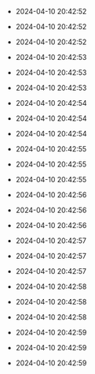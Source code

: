 
- 2024-04-10 20:42:52

- 2024-04-10 20:42:52

- 2024-04-10 20:42:52

- 2024-04-10 20:42:53

- 2024-04-10 20:42:53

- 2024-04-10 20:42:53

- 2024-04-10 20:42:54

- 2024-04-10 20:42:54

- 2024-04-10 20:42:54

- 2024-04-10 20:42:55

- 2024-04-10 20:42:55

- 2024-04-10 20:42:55

- 2024-04-10 20:42:56

- 2024-04-10 20:42:56

- 2024-04-10 20:42:56

- 2024-04-10 20:42:57

- 2024-04-10 20:42:57

- 2024-04-10 20:42:57

- 2024-04-10 20:42:58

- 2024-04-10 20:42:58

- 2024-04-10 20:42:58

- 2024-04-10 20:42:59

- 2024-04-10 20:42:59

- 2024-04-10 20:42:59

